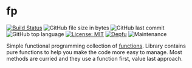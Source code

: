 # fp
[![Build Status](https://travis-ci.org/Pietroiu/fp.svg?branch=master)](https://travis-ci.org/Pietroiu/fp) ![GitHub file size in bytes](https://img.shields.io/github/size/pietroiu/fp/index.js.svg) ![GitHub last commit](https://img.shields.io/github/last-commit/pietroiu/fp.svg) ![GitHub top language](https://img.shields.io/github/languages/top/pietroiu/fp.svg) [![License: MIT](https://img.shields.io/github/license/Pietroiu/fp.svg)](https://opensource.org/licenses/MIT) [![Depfu](https://badges.depfu.com/badges/23d6c35858d2c06949a9ed85bd51ffc0/overview.svg)](https://depfu.com/github/Pietroiu/fp?project_id=7426) ![Maintenance](https://img.shields.io/maintenance/yes/2020.svg)

Simple functional programming collection of [functions](modules). Library contains pure functions to help you make the code more easy to manage. Most methods are curried and they use a function first, value last approach. 
